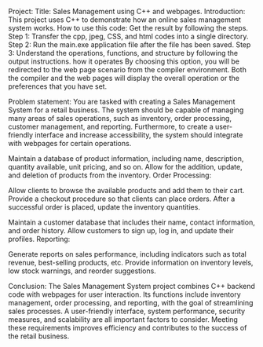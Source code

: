 Project:
Title:  Sales Management using C++ and webpages.
Introduction:
This project uses C++ to demonstrate how an online sales management system works. How to use this code: Get the result by following the steps.
 Step 1: Transfer the cpp, jpeg, CSS, and html codes into a single directory. 
Step 2: Run the main.exe application file after the file has been saved. 
Step 3: Understand the operations, functions, and structure by following the output instructions. how it operates
By choosing this option, you will be redirected to the web page scenario from the compiler environment.
Both the compiler and the web pages will display the overall operation or the preferences that you have set.
 

Problem statement:
You are tasked with creating a Sales Management System for a retail business. The system should be capable of managing many areas of sales operations, such as inventory, order processing, customer management, and reporting. Furthermore, to create a user-friendly interface and increase accessibility, the system should integrate with webpages for certain operations.

 Maintain a database of product information, including name, description, quantity available, unit pricing, and so on.
Allow for the addition, update, and deletion of products from the inventory.
Order Processing:

Allow clients to browse the available products and add them to their cart.
Provide a checkout procedure so that clients can place orders.
After a successful order is placed, update the inventory quantities.

Maintain a customer database that includes their name, contact information, and order history. Allow customers to sign up, log in, and update their profiles.
Reporting:

Generate reports on sales performance, including indicators such as total revenue, best-selling products, etc. Provide information on inventory levels, low stock warnings, and reorder suggestions.


Conclusion:
The Sales Management System project combines C++ backend code with webpages for user interaction. Its functions include inventory management, order processing, and reporting, with the goal of streamlining sales processes. A user-friendly interface, system performance, security measures, and scalability are all important factors to consider. Meeting these requirements improves efficiency and contributes to the success of the retail business.


